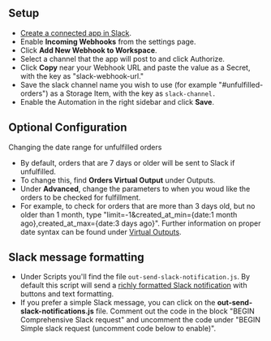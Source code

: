 ## Setup
- [Create a connected app in Slack](https://api.slack.com/apps/new).
- Enable **Incoming Webhooks** from the settings page.
- Click **Add New Webhook to Workspace**.
- Select a channel that the app will post to and click Authorize. 
- Click **Copy** near your Webhook URL and paste the value as a Secret, with the key as "slack-webhook-url."
- Save the slack channel name you wish to use (for example "#unfulfilled-orders") as a Storage Item, with the key as `slack-channel.`
- Enable the Automation in the right sidebar and click **Save**.

## Optional Configuration
Changing the date range for unfulfilled orders
- By default, orders that are 7 days or older will be sent to Slack if unfulfilled. 
- To change this, find **Orders Virtual Output** under Outputs.
- Under **Advanced**, change the parameters to when you woud like the orders to be checked for fulfillment.
- For example, to check for orders that are more than 3 days old, but no older than 1 month, type "limit=-1&created_at_min={date:1 month ago},created_at_max={date:3 days ago}". Further information on proper date syntax can be found under [Virtual Outputs](https://docs.getmesa.com/article/597-outputs#output4).

## Slack message formatting
- Under Scripts you'll find the file `out-send-slack-notification.js`. By default this script will send a [richly formatted Slack notification](https://api.slack.com/docs/message-formatting#message_formatting) with buttons and text formatting. 
- If you prefer a simple Slack message, you can click on the **out-send-slack-notifications.js** file. Comment out the code in the block "BEGIN Comprehensive Slack request" and uncomment the code under "BEGIN Simple slack request (uncomment code below to enable)".